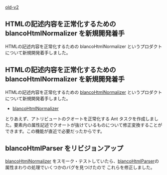 [old-v2](ig081130-orig.html)

## HTMLの記述内容を正常化するための blancoHtmlNormalizer を新規開発着手

HTMLの記述内容を正常化するための blancoHtmlNormalizer というプロダクトについて新規開発着手しました。


## HTMLの記述内容を正常化するための blancoHtmlNormalizer を新規開発着手

HTMLの記述内容を正常化するための [blancoHtmlNormalizer](https://www.igapyon.jp/blanco/blancodownload.html#blancoHtmlNormalizer) というプロダクトについて新規開発着手しました。

* [blancoHtmlNormalizer](https://www.igapyon.jp/blanco/blancodownload.html#blancoHtmlNormalizer)

とりあえず、アトリビュートのクオートを正常化する Ant タスクを作成しました。要素内の属性記述でクオートが抜けているものについて修正変換することができます。この機能が直近で必要だったからです。

## blancoHtmlParser をリビジョンアップ

[blancoHtmlNormalizer](https://www.igapyon.jp/blanco/blancodownload.html#blancoHtmlNormalizer) をスモーク・テストしていたら、[blancoHtmlParser](https://www.igapyon.jp/blanco/blancodownload.html#blancoHtmlParser)の属性まわりの処理でいくつかのバグを見つけたので これらを修正しました。